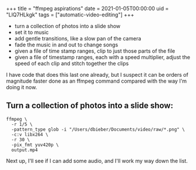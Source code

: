 +++
title = "ffmpeg aspirations"
date = 2021-01-05T00:00:00
uid = "LlQ7HLkgk"
tags = ["automatic-video-editing"]
+++

- turn a collection of photos into a slide show
- set it to music
- add gentle transitions, like a slow pan of the camera
- fade the music in and out to change songs
- given a file of time stamp ranges, clip to just those parts of the file
- given a file of timestamp ranges, each with a speed multiplier, adjust the speed of each clip and stitch together the clips

I have code that does this last one already, but I suspect it can be orders of magnitude faster done as an ffmpeg command compared with the way I'm doing it now.

## Turn a collection of photos into a slide show:

```shell
ffmpeg \
  -r 1/5 \
  -pattern_type glob -i "/Users/dbieber/Documents/video/raw/*.png" \
  -c:v libx264 \
  -r 30 \
  -pix_fmt yuv420p \
  output.mp4
```

Next up, I'll see if I can add some audio, and I'll work my way down the list.

